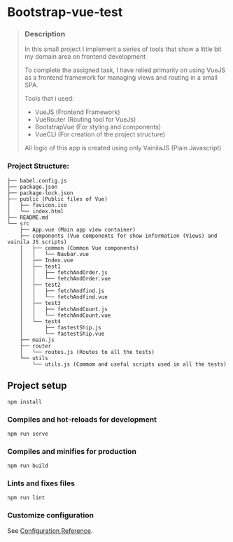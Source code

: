 # Bootstrap-vue-test

> ### Description
>
> In this small project I implement a series of tools that show a little bit my domain area on frontend development
>
> To complete the assigned task, I have relied primarily on using VueJS as a frontend framework for managing views and routing in a small SPA.
>
> Tools that i used:
>
> - VueJS (Frontend Framework)
> - VueRouter (Routing tool for VueJs)
> - BootstrapVue (For styling and components)
> - VueCLI (For creation of the project structure)
>
> All logic of this app is created using only VainilaJS (Plain Javascript)
>

### Project Structure:
```
├── babel.config.js
├── package.json
├── package-lock.json
├── public (Public files of Vue)
│   ├── favicon.ico
│   └── index.html
├── README.md
└── src
    ├── App.vue (Main app view container)
    ├── components (Vue components for show information (Views) and vainila JS scripts)
    │   ├── common (Common Vue components)
    │   │   └── Navbar.vue
    │   ├── Index.vue
    │   ├── test1
    │   │   ├── fetchAndOrder.js
    │   │   └── fetchAndOrder.vue
    │   ├── test2
    │   │   ├── fetchAndfind.js
    │   │   └── fetchAndfind.vue
    │   ├── test3
    │   │   ├── fetchAndCount.js
    │   │   └── fetchAndCount.vue
    │   └── test4
    │       ├── fastestShip.js
    │       └── fastestShip.vue
    ├── main.js
    ├── router
    │   └── routes.js (Routes to all the tests)
    └── utils
        └── utils.js (Commom and useful scripts used in all the tests)

```

## Project setup
```
npm install
```

### Compiles and hot-reloads for development
```
npm run serve
```

### Compiles and minifies for production
```
npm run build
```

### Lints and fixes files
```
npm run lint
```

### Customize configuration
See [Configuration Reference](https://cli.vuejs.org/config/).
